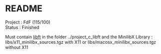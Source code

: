 # README #

Project : FdF (115/100)  
Status  : Finished

Must contain [libft](https://github.com/gaetanpueo/project_c_libft) in the folder ../project_c_libft and the MinilibX Library : libs/x11_minilibx_sources.tgz with X11 or libs/macosx_minilibx_sources.tgz without X11
